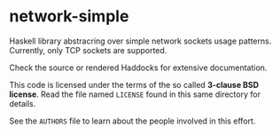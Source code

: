 # network-simple

Haskell library abstracring over simple network sockets usage patterns.
Currently, only TCP sockets are supported.

Check the source or rendered Haddocks for extensive documentation.

This code is licensed under the terms of the so called **3-clause BSD
license**. Read the file named ``LICENSE`` found in this same directory
for details.

See the ``AUTHORS`` file to learn about the people involved in this
effort.
